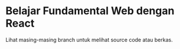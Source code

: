 # Belajar Fundamental Web dengan React
Lihat masing-masing branch untuk melihat source code atau berkas.
